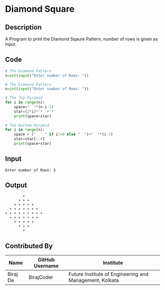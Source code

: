 # Diamond Square

## Description
A Program to print the Diamond Sqaure Pattern, number of rows is given as input.

## Code
```python
# The Diamond Pattern
n=int(input("Enter number of Rows: "))

# The Diamond Pattern
n=int(input("Enter number of Rows: "))

# The Top Pyramid
for i in range(n):
    space="  "*(n-i-1)
    star=(2*i)*'* '+'*'
    print(space+star)
    
# The bottom Pyramid
for i in range(n):
    space = ("    " if i!=0 else "  ")+"  "*(i-1)
    star=star[:-4]
    print(space+star)
```

## Input
```
Enter number of Rows: 5
```

## Output
```
        *
      * * *
    * * * * *
  * * * * * * *
* * * * * * * * *
  * * * * * * *
    * * * * *
      * * *
        *
```

## Contributed By

| Name | GitHub Username | Institute |
| --- | --- | --- |
| Biraj De | BirajCoder | Future Institute of Engineering and Management, Kolkata |